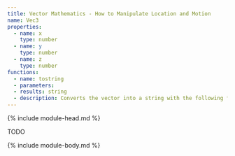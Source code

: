 ```yaml
---
title: Vector Mathematics - How to Manipulate Location and Motion
name: Vec3
properties:
  - name: x
    type: number
  - name: y
    type: number
  - name: z
    type: number
functions:
  - name: tostring
  - parameters:
  - results: string
  - description: Converts the vector into a string with the following format '(x, y, z)'.
---
```

{% include module-head.md %}

TODO

{% include module-body.md %}
